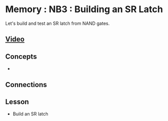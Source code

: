 # Memory : NB3 : Building an SR Latch
Let's build and test an SR latch from NAND gates.

## [Video](https://vimeo.com/1033234541)

## Concepts
- 

## Connections

## Lesson

- Build an SR latch